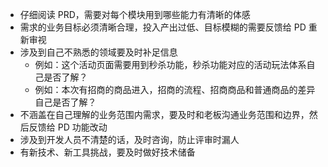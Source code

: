 - 仔细阅读 PRD，需要对每个模块用到哪些能力有清晰的体感
- 需求的业务目标必须清晰合理，投入产出过低、目标模糊的需要反馈给 PD 重新审视
- 涉及到自己不熟悉的领域要及时补足信息
  - 例如：这个活动页面需要用到秒杀功能，秒杀功能对应的活动玩法体系自己是否了解？
  - 例如：本次有招商的商品进入，招商的流程、招商商品和普通商品的差异自己是否了解？
- 不涵盖在自己理解的业务范围内需求，要及时和老板沟通业务范围和边界，然后反馈给 PD 功能改动
- 涉及到开发人员不清楚的话，及时咨询，防止评审时漏人
- 有新技术、新工具挑战，要及时做好技术储备
